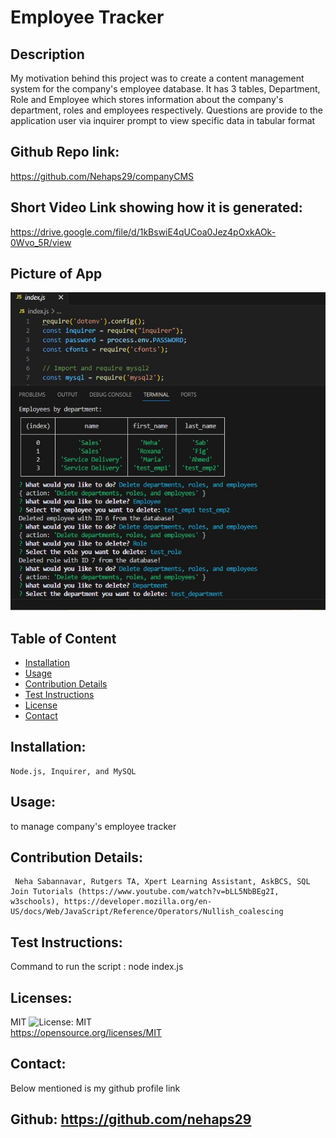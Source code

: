  # Employee Tracker

  ## Description
  My motivation behind this project was to create a content management system for the company's employee database. It has 3 tables, Department, Role and Employee which stores information about the company's department, roles and employees respectively. Questions are provide to the application user via inquirer prompt to view specific data in tabular format

  ## Github Repo link: 
  https://github.com/Nehaps29/companyCMS

  ## Short Video Link showing how it is generated: 

  https://drive.google.com/file/d/1kBswiE4qUCoa0Jez4pOxkAOk-0Wvo_5R/view

  ## Picture of App
  
  ![Result image](picq.JPG)

  ## Table of Content

  - [Installation](#installation)
  - [Usage](#usage)
  - [Contribution Details](#contribution-details)
  - [Test Instructions](#test-instructions) 
  - [License](#licenses)
  - [Contact](#contact)
  
  

  ## Installation: 
    Node.js, Inquirer, and MySQL
  ## Usage:

  to manage company's employee tracker
  ## Contribution Details: 
     Neha Sabannavar, Rutgers TA, Xpert Learning Assistant, AskBCS, SQL Join Tutorials (https://www.youtube.com/watch?v=bLL5NbBEg2I, w3schools), https://developer.mozilla.org/en-US/docs/Web/JavaScript/Reference/Operators/Nullish_coalescing

  ## Test Instructions: 
   Command to run the script : node index.js

  ## Licenses: 
  MIT
  ![License: MIT](https://img.shields.io/badge/License-MIT-yellow.svg)    
  https://opensource.org/licenses/MIT 

  
  ## Contact: 
  Below mentioned is my github profile link 

  ## Github: https://github.com/nehaps29
  
